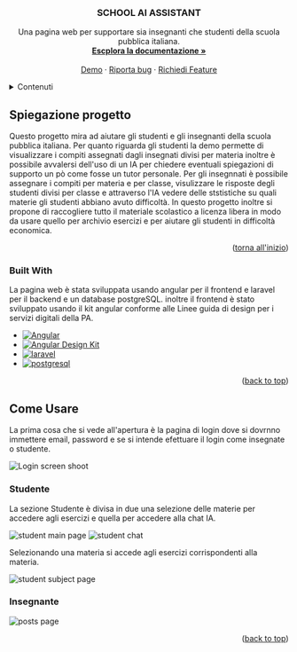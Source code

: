 <a name="readme-top"></a>


<!-- PROJECT LOGO -->
<br />
<div align="center">
 
  <h3 align="center">SCHOOL AI ASSISTANT</h3>

  <p align="center">
    Una pagina web per supportare sia insegnanti che studenti della scuola pubblica italiana.
    <br />
    <a href=""><strong>Escplora la documentazione »</strong></a>
    <br />
    <br />
    <a href="">Demo</a>
    ·
    <a href="">Riporta bug</a>
    ·
    <a href="">Richiedi Feature</a>
  </p>
</div>



<!-- TABLE OF CONTENTS -->
<details>
  <summary>Contenuti</summary>
  <ol>
    <li>
      <a href="#about-the-project">Spiegazione progetto</a>
      <ul>
        <li><a href="#built-with">Built With</a></li>
      </ul>
    </li>
    <li>
      <a href="#come-usare">Come Usare</a>
      <ul>
        <li><a href="#studente">Studente</a>
        <li><a href="#insegnante">Insegnante</a>
      </ul>
    </li>
  </ol>
</details>



<!-- ABOUT THE PROJECT -->
## Spiegazione progetto
Questo progetto mira ad aiutare gli studenti e gli insegnanti della scuola pubblica italiana.
Per quanto riguarda gli studenti la demo permette di visualizzare i compiti assegnati dagli insegnati divisi per materia inoltre è possibile
avvalersi dell'uso di un IA per chiedere eventuali spiegazioni di supporto un pò come fosse un tutor personale.
Per gli insegnnati è possibile assegnare i compiti per materia e per classe, visulizzare le risposte degli studenti divisi per classe e attraverso l'IA vedere delle ststistiche su quali materie gli studenti abbiano avuto difficoltà.
In questo progetto inoltre si propone di raccogliere tutto il materiale scolastico a licenza libera in modo da usare quello per archivio esercizi e per aiutare gli studenti in difficoltà economica.
<p align="right">(<a href="#readme-top">torna all'inizio</a>)</p>



### Built With

La pagina web è stata sviluppata usando angular per il frontend e laravel per il backend e un database postgreSQL.
inoltre il frontend è stato sviluppato usando il kit angular conforme alle Linee guida di design per i servizi digitali della PA.

* [![Angular][Angular-url]][Angular.io]
* [![Angular Design Kit][Angular-design-kit]][Angular-material.io]
* [![laravel][Laravel]][laravel]
* [![postgresql][postGreSQL]][postgresql]


<p align="right">(<a href="#readme-top">back to top</a>)</p>



<!-- USAGE EXAMPLES -->
## Come Usare

La prima cosa che si vede all'apertura è la pagina di login dove si dovrnno immettere email, password e se si intende efettuare il login come insegnate o studente.

![Login screen shoot]()

### Studente

La sezione Studente è divisa in due una selezione delle materie per accedere agli esercizi e quella per accedere alla chat IA.

![student main page]()
![student chat]()

Selezionando una materia si accede agli esercizi corrispondenti alla materia.

![student subject page]()

### Insegnante



![posts page]()


<p align="right">(<a href="#readme-top">back to top</a>)</p>





<!-- MARKDOWN LINKS & IMAGES -->
[Angular.io]: https://angular.io/
[Angular-url]: https://img.shields.io/badge/Angular-DD0031?style=for-the-badge&logo=angular&logoColor=white
[Angular-design-kit]: https://img.shields.io/badge/Angular%20Material-8A2BE2
[Angular-material.io]: https://design-angular-kit.vercel.app/design-angular-kit#/info/welcome
[Laravel]: https://img.shields.io/badge/Laravel-8A2BE2
[laravel]: https://laravel.com/
[postGreSQL]: https://img.shields.io/badge/PostGreSQL-8A2BE2
[postgresql]: https://www.postgresql.org/
